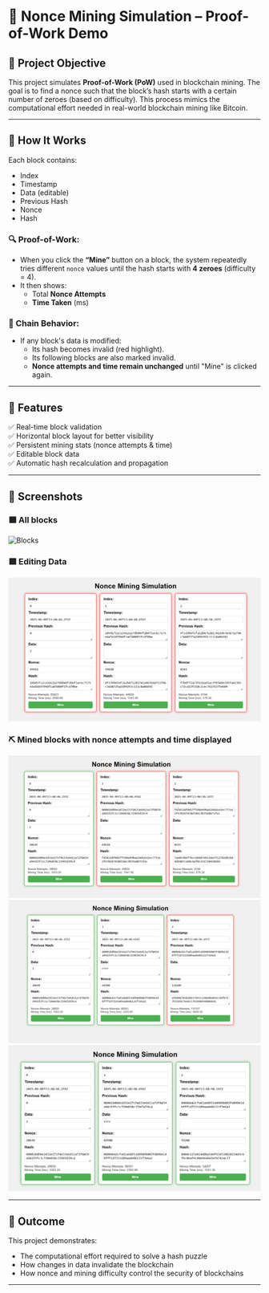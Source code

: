 # 🔢 Nonce Mining Simulation – Proof-of-Work Demo

## 📘 Project Objective

This project simulates **Proof-of-Work (PoW)** used in blockchain mining. The goal is to find a nonce such that the block’s hash starts with a certain number of zeroes (based on difficulty). This process mimics the computational effort needed in real-world blockchain mining like Bitcoin.

---

## 🧩 How It Works

Each block contains:

- Index
- Timestamp
- Data (editable)
- Previous Hash
- Nonce
- Hash

### 🔍 Proof-of-Work:

- When you click the **“Mine”** button on a block, the system repeatedly tries different `nonce` values until the hash starts with **4 zeroes** (difficulty = 4).
- It then shows:
  - Total **Nonce Attempts**
  - **Time Taken** (ms)

### 🔄 Chain Behavior:

- If any block's data is modified:
  - Its hash becomes invalid (red highlight).
  - Its following blocks are also marked invalid.
  - **Nonce attempts and time remain unchanged** until "Mine" is clicked again.

---

## 🧪 Features

✅ Real-time block validation  
✅ Horizontal block layout for better visibility  
✅ Persistent mining stats (nonce attempts & time)  
✅ Editable block data  
✅ Automatic hash recalculation and propagation

---

## 📸 Screenshots

### 🟩 All blocks

![Blocks](n-1.png)

### 🟥 Editing Data

![Invalid Blocks](screenshots/n-2.png)

### ⛏️ Mined blocks with nonce attempts and time displayed

![Mined Block-0](screenshots/n-3.png)
![Mined Block-1](screenshots/n-4.png)
![Mined Block-2](screenshots/n-5.png)

---

## 🎯 Outcome

This project demonstrates:

- The computational effort required to solve a hash puzzle
- How changes in data invalidate the blockchain
- How nonce and mining difficulty control the security of blockchains

---

